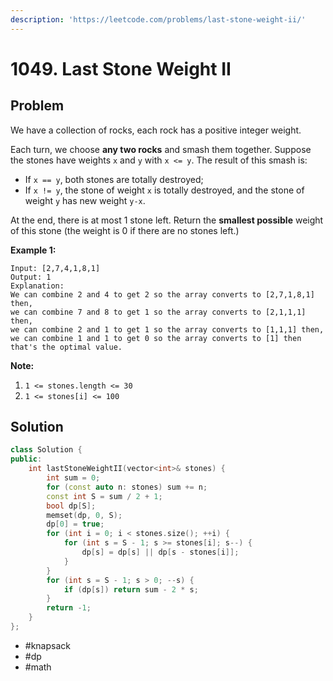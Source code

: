 ```yaml
---
description: 'https://leetcode.com/problems/last-stone-weight-ii/'
---
```


# 1049. Last Stone Weight II

## Problem

We have a collection of rocks, each rock has a positive integer weight.

Each turn, we choose **any two rocks** and smash them together.  Suppose the stones have weights `x` and `y` with `x <= y`.  The result of this smash is:

* If `x == y`, both stones are totally destroyed;
* If `x != y`, the stone of weight `x` is totally destroyed, and the stone of weight `y` has new weight `y-x`.

At the end, there is at most 1 stone left.  Return the **smallest possible** weight of this stone \(the weight is 0 if there are no stones left.\)

**Example 1:**

```text
Input: [2,7,4,1,8,1]
Output: 1
Explanation: 
We can combine 2 and 4 to get 2 so the array converts to [2,7,1,8,1] then,
we can combine 7 and 8 to get 1 so the array converts to [2,1,1,1] then,
we can combine 2 and 1 to get 1 so the array converts to [1,1,1] then,
we can combine 1 and 1 to get 0 so the array converts to [1] then that's the optimal value.
```

**Note:**

1. `1 <= stones.length <= 30`
2. `1 <= stones[i] <= 100`

## Solution

```cpp
class Solution {
public:
    int lastStoneWeightII(vector<int>& stones) {
        int sum = 0;
        for (const auto n: stones) sum += n;
        const int S = sum / 2 + 1;
        bool dp[S];
        memset(dp, 0, S);
        dp[0] = true;
        for (int i = 0; i < stones.size(); ++i) {
            for (int s = S - 1; s >= stones[i]; s--) {
                dp[s] = dp[s] || dp[s - stones[i]];
            }
        }
        for (int s = S - 1; s > 0; --s) {
            if (dp[s]) return sum - 2 * s;
        }
        return -1;
    }
};
```

* \#knapsack
* \#dp
* \#math

